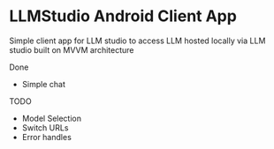 # LLMStudio Android Client App
Simple client app for LLM studio to access LLM hosted locally via LLM studio built on MVVM architecture


Done
- Simple chat

TODO
- Model Selection
- Switch URLs
- Error handles